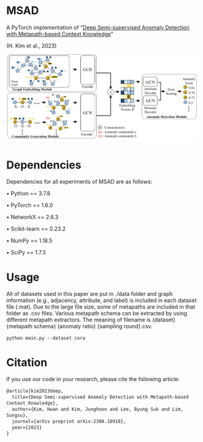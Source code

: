 # MSAD
A PyTorch implementation of "[Deep Semi-supervised Anomaly Detection with Metapath-based Context Knowledge](https://arxiv.org/pdf/2308.10918)" 

(H. Kim et al., 2023)

<p align="center">
<img src="./MSAD.jpg" width="1200">
</p>


# Dependencies
  Dependencies for all experiments of MSAD are as follows:
  
   • Python == 3.7.8
   
   • PyTorch == 1.6.0
   
   • NetworkX == 2.6.3
   
   • Scikit-learn == 0.23.2
   
   • NumPy == 1.18.5
   
   • SciPy == 1.7.3
   

# Usage
All of datasets used in this paper are put in ./data folder and graph information (e.g., adjacency, attribute, and label) is included in each dataset file (.mat). Due to the large file size, some of metapaths are included in that folder as .csv files. Various metapath schema can be extracted by using
different metapath extractors. The meaning of filename is {dataset} {metapath schema} {anomaly ratio} {sampling round}.csv.

    python main.py --dataset cora


# Citation
If you use our code in your research, please cite the following article:

    @article{kim2023deep,
      title={Deep Semi-supervised Anomaly Detection with Metapath-based Context Knowledge},
      author={Kim, Hwan and Kim, Junghoon and Lee, Byung Suk and Lim, Sungsu},
      journal={arXiv preprint arXiv:2308.10918},
      year={2023}
    }
